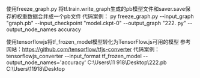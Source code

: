
使用freeze_graph.py 将tf.train.write_graph生成的pb模型文件和saver.save保存的权重数据合并成一个pb文件
代码案例：
 py freeze_graph.py --input_graph "graph.pb" --input_checkpoint  "model.ckpt-0" --output_graph  "222.
py" --output_node_names  accuracy

使用tensorflowjs将tf_frozen_model模型转化为TensorFlow.js可用的模型
参考网站：https://github.com/tensorflow/tfjs-converter
代码案例：
tensorflowjs_converter --input_format tf_frozen_model --output_node_names='accuracy' C:\Users\11
918\Desktop\222.pb C:\Users\11918\Desktop
